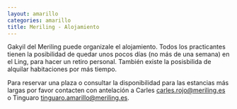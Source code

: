 ```yaml
---
layout: amarillo
categories: amarillo
title: Meriling - Alojamiento
---
```

Gakyil del Meriling puede organizale el alojamiento.
Todos los practicantes tienen la posibilidad de quedar unos pocos días (no más de una semana) en el Ling, para hacer un retiro personal. También existe la posisbilida de alquilar habitaciones por más tiempo.

Para reservar una plaza o consultar la disponibilidad para las estancias más largas por favor contacten con antelación a Carles carles.rojo@meriling.es o Tinguaro tinguaro.amarillo@meriling.es.